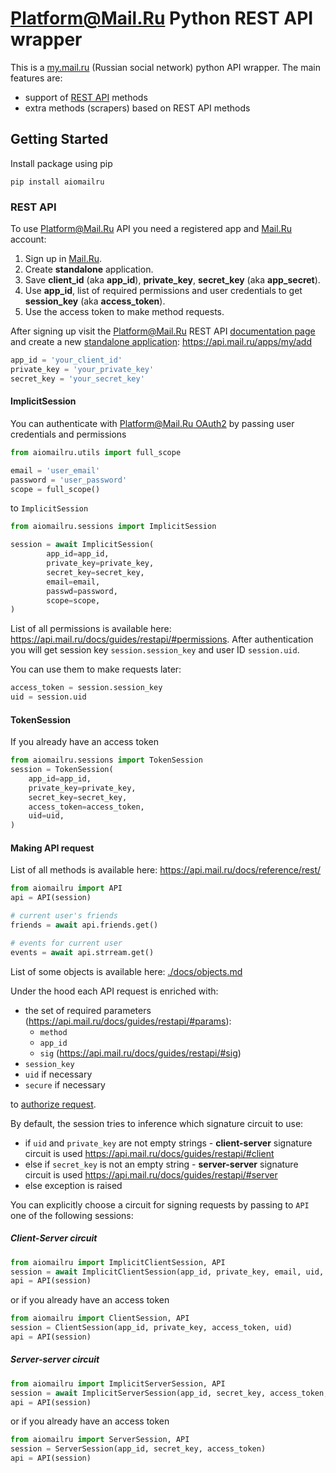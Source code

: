 # Platform@Mail.Ru Python REST API wrapper

This is a [my.mail.ru](https://my.mail.ru) (Russian social network) python API
wrapper. The main features are:

- support of [REST API](https://api.mail.ru/docs/reference/rest/) methods
- extra methods (scrapers) based on REST API methods

## Getting Started

Install package using pip

    pip install aiomailru

### REST API

To use Platform@Mail.Ru API you need a registered app and
[Mail.Ru](https://mail.ru) account:

1. Sign up in [Mail.Ru](https://mail.ru).
2. Create **standalone** application.
3. Save **client_id** (aka **app_id**), **private_key**, **secret_key** (aka **app_secret**).
4. Use **app_id**, list of required permissions and user credentials to get **session_key** (aka **access_token**).
5. Use the access token to make method requests.

After signing up visit the Platform@Mail.Ru REST API
[documentation page](https://api.mail.ru/docs/)
and create a new
[standalone application](https://api.mail.ru/docs/guides/standalone-apps/):
https://api.mail.ru/apps/my/add

```python
app_id = 'your_client_id'
private_key = 'your_private_key'
secret_key = 'your_secret_key'
```

#### ImplicitSession

You can authenticate with [Platform@Mail.Ru OAuth2](https://api.mail.ru/docs/guides/oauth/)
by passing user credentials and permissions

```python
from aiomailru.utils import full_scope

email = 'user_email'
password = 'user_password'
scope = full_scope()
```

to `ImplicitSession`

```python
from aiomailru.sessions import ImplicitSession

session = await ImplicitSession(
        app_id=app_id,
        private_key=private_key,
        secret_key=secret_key,
        email=email,
        passwd=password,
        scope=scope,
)
```

List of all permissions is available here: https://api.mail.ru/docs/guides/restapi/#permissions.
After authentication you will get session key `session.session_key` and user ID `session.uid`.

You can use them to make requests later:

```python
access_token = session.session_key
uid = session.uid
```

#### TokenSession

If you already have an access token

```python
from aiomailru.sessions import TokenSession
session = TokenSession(
    app_id=app_id,
    private_key=private_key,
    secret_key=secret_key,
    access_token=access_token,
    uid=uid,
)
```

#### Making API request

List of all methods is available here: https://api.mail.ru/docs/reference/rest/

```python
from aiomailru import API
api = API(session)

# current user's friends
friends = await api.friends.get()

# events for current user
events = await api.strream.get()
```

List of some objects is available here: [./docs/objects.md](https://github.com/KonstantinTogoi/aiomailru/blob/master/docs/objects.md)

Under the hood each API request is enriched with:

- the set of required parameters
(https://api.mail.ru/docs/guides/restapi/#params):
    + `method`
    + `app_id`
    + `sig` (https://api.mail.ru/docs/guides/restapi/#sig)
- `session_key`
- `uid` if necessary
- `secure` if necessary

to [authorize request](https://api.mail.ru/docs/guides/restapi/#session).

By default, the session tries to inference which signature circuit to use:

- if `uid` and `private_key` are not empty strings - **client-server** signature circuit is used https://api.mail.ru/docs/guides/restapi/#client
- else if `secret_key` is not an empty string - **server-server** signature circuit is used https://api.mail.ru/docs/guides/restapi/#server
- else exception is raised

You can explicitly choose a circuit for signing requests by passing to `API`
one of the following sessions:

##### Client-Server circuit

```python
from aiomailru import ImplicitClientSession, API
session = await ImplicitClientSession(app_id, private_key, email, uid, scope)
api = API(session)
```

or if you already have an access token

```python
from aiomailru import ClientSession, API
session = ClientSession(app_id, private_key, access_token, uid)
api = API(session)
```

##### Server-server circuit

```python
from aiomailru import ImplicitServerSession, API
session = await ImplicitServerSession(app_id, secret_key, access_token, scope)
api = API(session)
```

or if you already have an access token

```python
from aiomailru import ServerSession, API
session = ServerSession(app_id, secret_key, access_token)
api = API(session)
```
